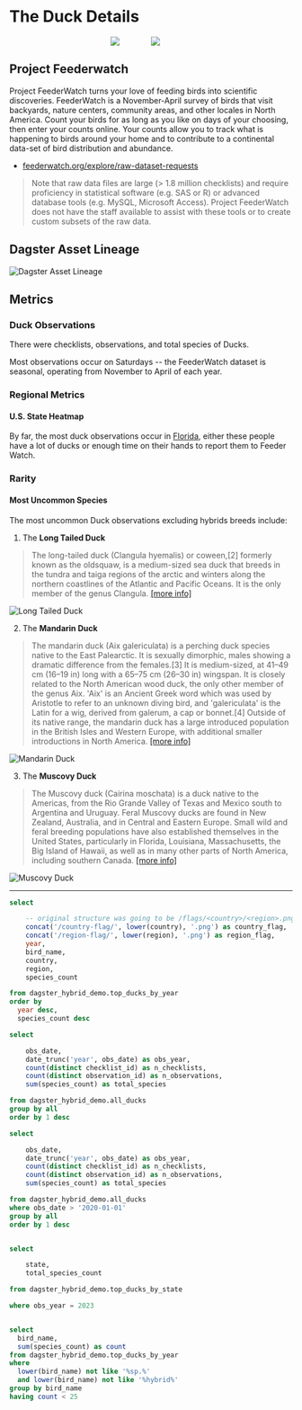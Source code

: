 # The Duck Details


<div style="display: flex; justify-content: center;">
  <img src="/logos/dagster.svg" style="flex: 1; max-width: 72px;">
  <img src="/logos/motherduck.svg" style="flex: 1; max-width: 72px;">
</div>


## Project Feederwatch

Project FeederWatch turns your love of feeding birds into scientific discoveries. FeederWatch is a November-April survey of birds that visit backyards, nature centers, community areas, and other locales in North America. Count your birds for as long as you like on days of your choosing, then enter your counts online. Your counts allow you to track what is happening to birds around your home and to contribute to a continental data-set of bird distribution and abundance.

- [feederwatch.org/explore/raw-dataset-requests](https://feederwatch.org/explore/raw-dataset-requests/)

> Note that raw data files are large (> 1.8 million checklists) and require proficiency in statistical software (e.g. SAS or R) or advanced database tools (e.g. MySQL, Microsoft Access). Project FeederWatch does not have the staff available to assist with these tools or to create custom subsets of the raw data.

## Dagster Asset Lineage

![Dagster Asset Lineage](/asset-graph.png)

## Metrics

### Duck Observations


There were <strong><Value data={duck_counts} value='n_checklists' /></strong> checklists, <strong><Value data={duck_counts} value='n_observations' /></strong> observations, and <strong><Value data={duck_counts} value='total_species' /></strong> total species of Ducks.

Most observations occur on Saturdays -- the FeederWatch dataset is seasonal, operating from November to April of each year.

<CalendarHeatmap 
    data={duck_counts_recent} 
    date=obs_date 
    value=n_observations 
    title="Calendar Heatmap"
    subtitle="Daily Sales"
/>

### Regional Metrics

<DataTable data="{top_ducks_annually}" search="true" rows="10" >
  <Column id="country_flag" contentType=image height=30px />
  <Column id="region_flag" contentType=image height=30px />
  <Column id="country" align=left />
  <Column id="region" align=left />
  <Column id="year" align=left />
  <Column id="bird_name" align=left />
  <Column id="species_count" align=right contentType=colorscale scaleColor=green />
</DataTable>


#### U.S. State Heatmap

By far, the most duck observations occur in [Florida](https://en.wikipedia.org/wiki/Florida), either these people have a lot of ducks or enough time on their hands to report them to Feeder Watch.

<USMap
    data={ducks_by_state}
    state=state
    value=total_species_count
    legend=true
    abbreviations=true
    colorScale=red
    max=500
/>

### Rarity

#### Most Uncommon Species

The most uncommon Duck observations excluding hybrids breeds include:

 1. The <strong>Long Tailed Duck</strong>

> The long-tailed duck (Clangula hyemalis) or coween,[2] formerly known as the oldsquaw, is a medium-sized sea duck that breeds in the tundra and taiga regions of the arctic and winters along the northern coastlines of the Atlantic and Pacific Oceans. It is the only member of the genus Clangula. [[more info]](https://en.wikipedia.org/wiki/Long-tailed_duck)

![Long Tailed Duck](/ducks/long-tailed-duck.jpg)

 2. The <strong>Mandarin Duck</strong> 

> The mandarin duck (Aix galericulata) is a perching duck species native to the East Palearctic. It is sexually dimorphic, males showing a dramatic difference from the females.[3] It is medium-sized, at 41–49 cm (16–19 in) long with a 65–75 cm (26–30 in) wingspan. It is closely related to the North American wood duck, the only other member of the genus Aix. 'Aix' is an Ancient Greek word which was used by Aristotle to refer to an unknown diving bird, and 'galericulata' is the Latin for a wig, derived from galerum, a cap or bonnet.[4] Outside of its native range, the mandarin duck has a large introduced population in the British Isles and Western Europe, with additional smaller introductions in North America. [[more info]](https://en.wikipedia.org/wiki/Mandarin_duck)

![Mandarin Duck](/ducks/mandarin-duck.jpg)

 3. The <strong>Muscovy Duck</strong> 

> The Muscovy duck (Cairina moschata) is a duck native to the Americas, from the Rio Grande Valley of Texas and Mexico south to Argentina and Uruguay. Feral Muscovy ducks are found in New Zealand, Australia, and in Central and Eastern Europe. Small wild and feral breeding populations have also established themselves in the United States, particularly in Florida, Louisiana, Massachusetts, the Big Island of Hawaii, as well as in many other parts of North America, including southern Canada. [[more info]](https://en.wikipedia.org/wiki/Muscovy_duck)

![Muscovy Duck](/ducks/muscovy-duck.jpg)

---

```sql top_ducks_annually
select

    -- original structure was going to be /flags/<country>/<region>.png, but this was causing issues :shrug:
    concat('/country-flag/', lower(country), '.png') as country_flag,
    concat('/region-flag/', lower(region), '.png') as region_flag,
    year,
    bird_name,
    country,
    region,
    species_count

from dagster_hybrid_demo.top_ducks_by_year
order by
  year desc,
  species_count desc
```


```sql duck_counts
select

    obs_date,
    date_trunc('year', obs_date) as obs_year,
    count(distinct checklist_id) as n_checklists,
    count(distinct observation_id) as n_observations,
    sum(species_count) as total_species

from dagster_hybrid_demo.all_ducks
group by all
order by 1 desc
```

```sql duck_counts_recent
select

    obs_date,
    date_trunc('year', obs_date) as obs_year,
    count(distinct checklist_id) as n_checklists,
    count(distinct observation_id) as n_observations,
    sum(species_count) as total_species

from dagster_hybrid_demo.all_ducks
where obs_date > '2020-01-01'
group by all
order by 1 desc
```

```sql ducks_by_state

select

    state,
    total_species_count

from dagster_hybrid_demo.top_ducks_by_state

where obs_year = 2023
```

```sql most_rare_species

select
  bird_name,
  sum(species_count) as count
from dagster_hybrid_demo.top_ducks_by_year
where
  lower(bird_name) not like '%sp.%'
  and lower(bird_name) not like '%hybrid%'
group by bird_name
having count < 25

```
